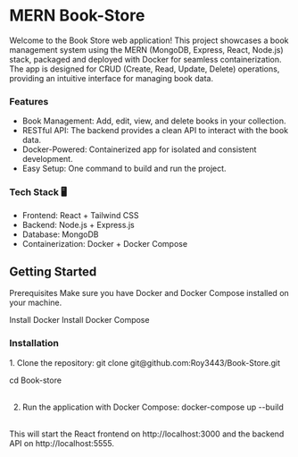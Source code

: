 <h1>MERN Book-Store</h1>
<p>Welcome to the Book Store web application! This project showcases a book management system using the MERN (MongoDB, Express, React, Node.js) stack, packaged and deployed with Docker for seamless containerization. The app is designed for CRUD (Create, Read, Update, Delete) operations, providing an intuitive interface for managing book data.</p>
<h3>Features</h3>
<ul>
<li>Book Management: Add, edit, view, and delete books in your collection.</li>
    <li>RESTful API: The backend provides a clean API to interact with the book data.</li>
    <li>Docker-Powered: Containerized app for isolated and consistent development.</li>
    <li>Easy Setup: One command to build and run the project.</li>
    
</ul>
<h3>Tech Stack 🖥️</h3>
<ul>
    <li>Frontend: React + Tailwind CSS</li>
    <li>Backend: Node.js + Express.js</li>
    <li>Database: MongoDB</li>
    <li>Containerization: Docker + Docker Compose</li>
 </ul>
 <h2>Getting Started</h2>
Prerequisites
Make sure you have Docker and Docker Compose installed on your machine.

Install Docker
Install Docker Compose
<h3>Installation</h3>
1. Clone the repository:
git clone git@github.com:Roy3443/Book-Store.git
</br>

cd Book-store
</br>
</br>

2. Run the application with Docker Compose:
docker-compose up --build
</br>
This will start the React frontend on http://localhost:3000 and the backend API on http://localhost:5555.




